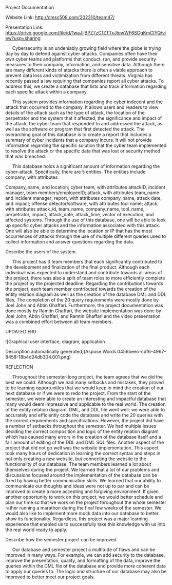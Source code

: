 ﻿Project Documentation

Website Link: http://cmsc508.com/202310/team47/

Presentation Link: https://drive.google.com/file/d/1waJljBPZ7zC1ZTTxJtewWF6SGgKmClYQ/view?usp=sharing

`	`Cybersecurity is an undeniably growing field where the globe is trying day by day to defend against cyber attacks. Companies often have their own cyber teams and platforms that conduct, run, and provide security measures to their company, information, and sensitive data. Although there are many different kinds of attacks there is often a viable approach to prevent data loss and victimization from different threats. Virginia has recently passed a law requiring that companies report all cyber attacks. To address this, we create a database that lists and track information regarding each specific attack within a company.

`	`This system provides information regarding the cyber indecent and the attack that occurred to the company. It allows users and readers to view details of the attack such as the type of attack, the location of the perpetrator and the system that it affected, the significance and impact of the attack, the cyber team that responded to and addressed the attack, as well as the software or program that first detected the attack. The overarching goal of this database is to create a report that includes a summary of cyber incidents that a company incurs. It will not provide information regarding the specific solution that the cyber team implemented to resolve the attack or the specific data that was lost or security method that was breached. 

`	`This database holds a significant amount of information regarding the cyber-attack. Specifically, there are 5 entities. The entities include company, with attributes

Company\_name, and location; cyber team, with attributes attackID, incident manager, team members/employeeID; attack, with attributes team\_name and incident manager; report, with attributes company\_name, attack date, and impact; offense detector/software, with attributes tool name; attack, with attributes attack\_id, team\_name, company\_name, tool\_name, perpetrator, impact, attack\_date, attack\_time, vector of execution, and affected systems. Through the use of this database, one will be able to look up specific cyber attacks and the information associated with this attack. One will also be able to determine the location or IP that has the most occurrences of attacks through the use of multiple different queries used to collect information and answer questions regarding the data. 

Describe the users of the system.

`	`This project has 3 team members that each significantly contributed to the development and finalization of the final product. Although each individual was expected to understand and contribute towards all areas of the project, there was also a split of team roles to more efficiently complete the project by the projected deadline. Regarding the contributions towards the project, each team member contributed towards the creation of the entity relation diagram as well as the creation of the database DML and DDL files. The completion of the 20 query requirements were mostly done by Joel John and Abtin Ghaffari. Furthermore, the project documentation was done mostly by Ramtin Ghaffari, the website implementation was done by Joel John, Abtin Ghaffari, and Ramtin Ghaffari and the video presentation was a combined effort between all team members. 




UPDATED ERD

![Graphical user interface, diagram, application

Description automatically generated](Aspose.Words.0456beec-cdf6-4967-8458-18b4d24db304.001.png)


















REFLECTION

`	`Throughout the semester-long project, the team agrees that we did the best we could. Although we had many setbacks and mistakes, they proved to be learning opportunities that we would keep in mind the creation of our next database or if we were to redo the project. From the start of the semester, we were able to create an interesting and impactful database that many would deem impressive and applicable to the real world. The creation of the entity relation diagram, DML, and DDL file went well; we were able to accurately and efficiently code the database and write the 20 queries with the correct requirements and specifications. However, the project did have a number of setbacks throughout the semester. We had multiple issues deciding the correct composition and logic of the entity relation diagram which has caused many errors in the creation of the database itself and a fair amount of editing of the DDL and DML SQL files. Another aspect of the project that did not go well was the website implementation. This aspect took many hours of dedication in learning the correct syntax and steps in not only creating a new website, but connecting the website to the functionality of our database. The team members learned a lot about themselves during the project. We learned that a lot of our problems and discussions focused around the implementation of the database can be fixed by having better communication skills. We learned that our ability to communicate our thoughts and ideas were not up to par and can be improved to create a more accepting and forgiving environment. If given another opportunity to work on this project, we would better schedule and plan our time so that we work on the project throughout the whole semester rather running a marathon during the final few weeks of the semester. We would also like to implement more mock data into our database to better show its functionality. Regardless, this project was a major learning experience that enabled us to successfully take this knowledge with us into the real world ready to apply. 


Describe how the semester project can be improved.

`	`Our database and semester project a multitude of flaws and can be improved in many ways. For example, we can add security to the database, improve the presentation, quality, and formatting of the data, improve the queries within the DML file of the database and provide more coherent data to apply our queries to. The logic and structure of our database may also be improved to better meet our project goals. 



